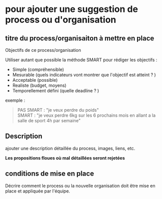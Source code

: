 # pour ajouter une suggestion de process ou d'organisation

## titre du process/organisaiton à mettre en place

Objectifs de ce process/organisation  

Utiliser autant que possible la méthode SMART pour rédiger les objectifs :

* Simple (compréhensible)
* Mesurable (quels indicateurs vont montrer que l'objectif est atteint ? )
* Acceptable (possible)
* Realiste (budget, moyens)
* Temporellement défini  (quelle deadline ? )
  
exemple :  
> PAS SMART : "je veux perdre du poids"  
> SMART : "je veux perdre 6kg sur les 6 prochains mois en allant a la salle de sport 4h par semaine"

## Description

ajouter une description détaillée du process, images, liens, etc.

**Les propositions floues où mal détaillées seront rejetées**

## conditions de mise en place

Décrire comment le process ou la nouvelle organisation doit être mise en place et appliquée par l'équipe.
